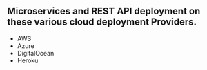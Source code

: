 ## Microservices and REST API deployment on these various cloud deployment Providers.

- AWS
- Azure
- DigitalOcean
- Heroku
